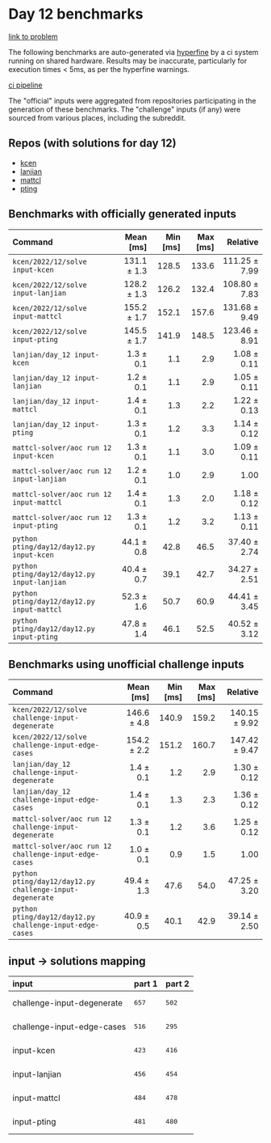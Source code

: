 # Day 12 benchmarks

[link to problem](http://adventofcode.com/2022/day/12)

The following benchmarks are auto-generated via [hyperfine](https://github.com/sharkdp/hyperfine) by a ci system running on shared hardware. Results may be inaccurate, particularly for execution times < 5ms, as per the hyperfine warnings.

[ci pipeline](http://ci.papercode.net:8080/teams/aoc2022/pipelines/aoc-compare-2022)

The "official" inputs were aggregated from repositories participating in the generation of these benchmarks. The "challenge" inputs (if any) were sourced from various places, including the subreddit.

## Repos (with solutions for day 12)


- [kcen](https://github.com/kcen/AdventOfCode)
- [lanjian](https://github.com/LanJian/aoc-2022)
- [mattcl](https://github.com/mattcl/aoc2022)
- [pting](https://github.com/pting/aoc2022)

## Benchmarks with officially generated inputs
| Command | Mean [ms] | Min [ms] | Max [ms] | Relative |
|:---|---:|---:|---:|---:|
| `kcen/2022/12/solve input-kcen` | 131.1 ± 1.3 | 128.5 | 133.6 | 111.25 ± 7.99 |
| `kcen/2022/12/solve input-lanjian` | 128.2 ± 1.3 | 126.2 | 132.4 | 108.80 ± 7.83 |
| `kcen/2022/12/solve input-mattcl` | 155.2 ± 1.7 | 152.1 | 157.6 | 131.68 ± 9.49 |
| `kcen/2022/12/solve input-pting` | 145.5 ± 1.7 | 141.9 | 148.5 | 123.46 ± 8.91 |
| `lanjian/day_12 input-kcen` | 1.3 ± 0.1 | 1.1 | 2.9 | 1.08 ± 0.11 |
| `lanjian/day_12 input-lanjian` | 1.2 ± 0.1 | 1.1 | 2.9 | 1.05 ± 0.11 |
| `lanjian/day_12 input-mattcl` | 1.4 ± 0.1 | 1.3 | 2.2 | 1.22 ± 0.13 |
| `lanjian/day_12 input-pting` | 1.3 ± 0.1 | 1.2 | 3.3 | 1.14 ± 0.12 |
| `mattcl-solver/aoc run 12 input-kcen` | 1.3 ± 0.1 | 1.1 | 3.0 | 1.09 ± 0.11 |
| `mattcl-solver/aoc run 12 input-lanjian` | 1.2 ± 0.1 | 1.0 | 2.9 | 1.00 |
| `mattcl-solver/aoc run 12 input-mattcl` | 1.4 ± 0.1 | 1.3 | 2.0 | 1.18 ± 0.12 |
| `mattcl-solver/aoc run 12 input-pting` | 1.3 ± 0.1 | 1.2 | 3.2 | 1.13 ± 0.11 |
| `python pting/day12/day12.py input-kcen` | 44.1 ± 0.8 | 42.8 | 46.5 | 37.40 ± 2.74 |
| `python pting/day12/day12.py input-lanjian` | 40.4 ± 0.7 | 39.1 | 42.7 | 34.27 ± 2.51 |
| `python pting/day12/day12.py input-mattcl` | 52.3 ± 1.6 | 50.7 | 60.9 | 44.41 ± 3.45 |
| `python pting/day12/day12.py input-pting` | 47.8 ± 1.4 | 46.1 | 52.5 | 40.52 ± 3.12 |
## Benchmarks using unofficial challenge inputs
| Command | Mean [ms] | Min [ms] | Max [ms] | Relative |
|:---|---:|---:|---:|---:|
| `kcen/2022/12/solve challenge-input-degenerate` | 146.6 ± 4.8 | 140.9 | 159.2 | 140.15 ± 9.92 |
| `kcen/2022/12/solve challenge-input-edge-cases` | 154.2 ± 2.2 | 151.2 | 160.7 | 147.42 ± 9.47 |
| `lanjian/day_12 challenge-input-degenerate` | 1.4 ± 0.1 | 1.2 | 2.9 | 1.30 ± 0.12 |
| `lanjian/day_12 challenge-input-edge-cases` | 1.4 ± 0.1 | 1.3 | 2.3 | 1.36 ± 0.12 |
| `mattcl-solver/aoc run 12 challenge-input-degenerate` | 1.3 ± 0.1 | 1.2 | 3.6 | 1.25 ± 0.12 |
| `mattcl-solver/aoc run 12 challenge-input-edge-cases` | 1.0 ± 0.1 | 0.9 | 1.5 | 1.00 |
| `python pting/day12/day12.py challenge-input-degenerate` | 49.4 ± 1.3 | 47.6 | 54.0 | 47.25 ± 3.20 |
| `python pting/day12/day12.py challenge-input-edge-cases` | 40.9 ± 0.5 | 40.1 | 42.9 | 39.14 ± 2.50 |

## input -> solutions mapping
|input|part 1|part 2|
|:---|:---|:---|
|challenge-input-degenerate|<pre>657</pre>|<pre>502</pre>|
|challenge-input-edge-cases|<pre>516</pre>|<pre>295</pre>|
|input-kcen|<pre>423</pre>|<pre>416</pre>|
|input-lanjian|<pre>456</pre>|<pre>454</pre>|
|input-mattcl|<pre>484</pre>|<pre>478</pre>|
|input-pting|<pre>481</pre>|<pre>480</pre>|
